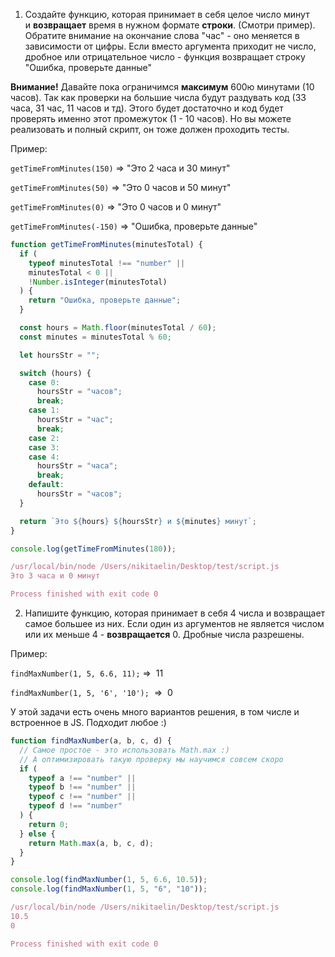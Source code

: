 1) Создайте функцию, которая принимает в себя целое число минут и **возвращает** время в нужном формате **строки**. (Смотри пример). Обратите внимание на окончание слова "час" - оно меняется в зависимости от цифры. Если вместо аргумента приходит не число, дробное или отрицательное число - функция возвращает строку "Ошибка, проверьте данные"

**Внимание!** Давайте пока ограничимся **максимум** 600ю минутами (10 часов). Так как проверки на большие числа будут раздувать код (33 часа, 31 час, 11 часов и тд). Этого будет достаточно и код будет проверять именно этот промежуток (1 - 10 часов). Но вы можете реализовать и полный скрипт, он тоже должен проходить тесты.

Пример:

`getTimeFromMinutes(150)` => "Это 2 часа и 30 минут"

`getTimeFromMinutes(50)` => "Это 0 часов и 50 минут"

`getTimeFromMinutes(0)` => "Это 0 часов и 0 минут"

`getTimeFromMinutes(-150)` => "Ошибка, проверьте данные"

```JavaScript
function getTimeFromMinutes(minutesTotal) {
  if (
    typeof minutesTotal !== "number" ||
    minutesTotal < 0 ||
    !Number.isInteger(minutesTotal)
  ) {
    return "Ошибка, проверьте данные";
  }

  const hours = Math.floor(minutesTotal / 60);
  const minutes = minutesTotal % 60;

  let hoursStr = "";

  switch (hours) {
    case 0:
      hoursStr = "часов";
      break;
    case 1:
      hoursStr = "час";
      break;
    case 2:
    case 3:
    case 4:
      hoursStr = "часа";
      break;
    default:
      hoursStr = "часов";
  }

  return `Это ${hours} ${hoursStr} и ${minutes} минут`;
}

console.log(getTimeFromMinutes(180));
```

```JavaScript
/usr/local/bin/node /Users/nikitaelin/Desktop/test/script.js
Это 3 часа и 0 минут

Process finished with exit code 0
```

2) Напишите функцию, которая принимает в себя 4 числа и возвращает самое большее из них. Если один из аргументов не является числом или их меньше 4 - **возвращается** 0. Дробные числа разрешены.

Пример:

`findMaxNumber(1, 5, 6.6, 11);` =>  11

`findMaxNumber(1, 5, '6', '10');`  =>  0

У этой задачи есть очень много вариантов решения, в том числе и встроенное в JS. Подходит любое :)

```JavaScript
function findMaxNumber(a, b, c, d) {
  // Самое простое - это использовать Math.max :)
  // А оптимизировать такую проверку мы научимся совсем скоро
  if (
    typeof a !== "number" ||
    typeof b !== "number" ||
    typeof c !== "number" ||
    typeof d !== "number"
  ) {
    return 0;
  } else {
    return Math.max(a, b, c, d);
  }
}

console.log(findMaxNumber(1, 5, 6.6, 10.5));
console.log(findMaxNumber(1, 5, "6", "10"));
```

```JavaScript
/usr/local/bin/node /Users/nikitaelin/Desktop/test/script.js
10.5
0

Process finished with exit code 0
```